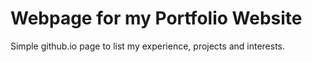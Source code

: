 # Webpage for my Portfolio Website

Simple github.io page to list my experience, projects and interests.